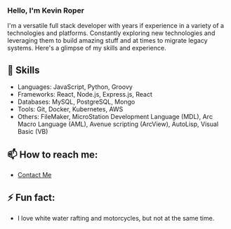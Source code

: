 ### Hello, I'm Kevin Roper
 
I'm a versatile full stack developer with years if experience in a variety of a technologies and platforms. Constantly exploring new technologies and leveraging them to build amazing stuff and at times to migrate legacy systems. Here's a glimpse of my skills and experience.

## 🚀 Skills
 - Languages: JavaScript, Python, Groovy
 - Frameworks: React, Node.js, Express.js, React
 - Databases: MySQL, PostgreSQL, Mongo
 - Tools: Git, Docker, Kubernetes, AWS
 - Others: FileMaker, MicroStation Development Language (MDL),  Arc Macro Language (AML), Avenue scripting (ArcView), AutoLisp, Visual Basic (VB) 

## 📫 How to reach me:
 - [Contact Me](mailto:kevin@kevinstrove.com)
## ⚡ Fun fact:
 - I love white water rafting and motorcycles, but not at the same time.

